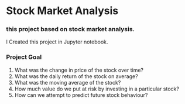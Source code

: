 # Stock Market Analysis

### this project based on stock market analysis. 
I Created this project in Jupyter notebook.

### Project Goal

1. What was the change in price of the stock over time?
2. What was the daily return of the stock on average?
3. What was the moving average of the stock?
4. How much value do we put at risk by investing in a particular stock?
5. How can we attempt to predict future stock behaviour?
